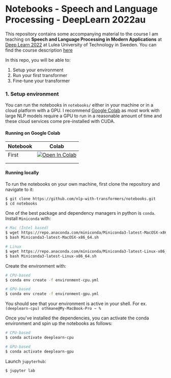 # Notebooks - Speech and Language Processing - DeepLearn 2022au

This repository contains some accompanying material to the course I am teaching on **Speech and Language Processing in Modern Applications** at [Deep Learn 2022](https://irdta.eu/deeplearn/2022au/) at Lulea University of Technology in Sweden. You can find the course description [here](https://irdta.eu/deeplearn/2022au/blog/speakers/othmane-rifki/)


In this repo, you will be able to:
1. Setup your environment
1. Run your first transformer
1. Fine-tune your transformer


### 1. Setup environment

You can run the notebooks in `notebooks/` either in your machine or in a cloud platform with a GPU. I recommend [Google Colab](https://colab.research.google.com/) as most work with large NLP models require a GPU to run in a reasonable amount of time and these cloud services come pre-installed with CUDA.

#### Running on Google Colab



|  Notebook | Colab  |
|---|---|
|  First | [![Open In Colab](https://colab.research.google.com/assets/colab-badge.svg)](https://colab.research.google.com/github/nlp-with-transformers/notebooks/blob/main/01_introduction.ipynb)  |
|   |   |
|   |   |


#### Running locally

To run the notebooks on your own machine, first clone the repository and navigate to it:
``` bash
$ git clone https://github.com/nlp-with-transformers/notebooks.git
$ cd notebooks
```

One of the best package and dependency managers in python is `conda`. Install `Miniconda` with:

``` bash
# Mac (Intel based)
$ wget https://repo.anaconda.com/miniconda/Miniconda3-latest-MacOSX-x86_64.sh
$ bash Miniconda3-latest-MacOSX-x86_64.sh

# Linux
$ wget https://repo.anaconda.com/miniconda/Miniconda3-latest-Linux-x86_64.sh
$ bash Miniconda3-latest-Linux-x86_64.sh
```

Create the environment with:
``` bash
# CPU-based
$ conda env create -f environment-cpu.yml

# GPU-based
$ conda env create -f environment-gpu.yml
```
You should see that your environment is active in your shell. For ex. `(deeplearn-cpu) othmane@My-MacBook-Pro ~ %`

Once you've installed the dependencies, you can activate the conda environment and spin up the notebooks as follows:
``` bash
# CPU-based
$ conda activate deeplearn-cpu

# GPU-based
$ conda activate deeplearn-gpu
```

Launch `jupyterhub`:
``` bash
$ jupyter lab
```
